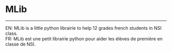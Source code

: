 # MLib
----------------------------------------------------------------------------------------------
EN: MLib is a little python librairie to help 12 grades french students in NSI class.<br>
FR: MLib est une petit librairie python pour aider les élèves de première en classe de NSI.
